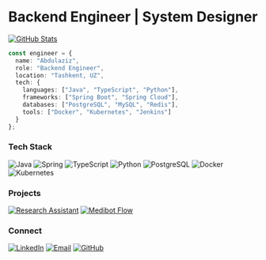 # Backend Engineer | System Designer

[![GitHub Stats](https://github-readme-stats.vercel.app/api?username=abdulazeez1718&show_icons=true&theme=tokyonight&hide_border=true&bg_color=0D1117&title_color=00C9FF&icon_color=00C9FF)](https://github.com/abdulazeez1718)

```typescript
const engineer = {
  name: "Abdulaziz",
  role: "Backend Engineer",
  location: "Tashkent, UZ",
  tech: {
    languages: ["Java", "TypeScript", "Python"],
    frameworks: ["Spring Boot", "Spring Cloud"],
    databases: ["PostgreSQL", "MySQL", "Redis"],
    tools: ["Docker", "Kubernetes", "Jenkins"]
  }
};
```

### Tech Stack
![Java](https://img.shields.io/badge/Java-0D1117?style=for-the-badge&logo=openjdk&logoColor=00C9FF)
![Spring](https://img.shields.io/badge/Spring-0D1117?style=for-the-badge&logo=spring&logoColor=00C9FF)
![TypeScript](https://img.shields.io/badge/TypeScript-0D1117?style=for-the-badge&logo=typescript&logoColor=00C9FF)
![Python](https://img.shields.io/badge/Python-0D1117?style=for-the-badge&logo=python&logoColor=00C9FF)
![PostgreSQL](https://img.shields.io/badge/PostgreSQL-0D1117?style=for-the-badge&logo=postgresql&logoColor=00C9FF)
![Docker](https://img.shields.io/badge/Docker-0D1117?style=for-the-badge&logo=docker&logoColor=00C9FF)
![Kubernetes](https://img.shields.io/badge/Kubernetes-0D1117?style=for-the-badge&logo=kubernetes&logoColor=00C9FF)

### Projects
[![Research Assistant](https://github-readme-stats.vercel.app/api/pin/?username=abdulazeez1718&repo=research-assistant&theme=tokyonight&hide_border=true&bg_color=0D1117&title_color=00C9FF&icon_color=00C9FF)](https://github.com/abdulazeez1718/research-assistant)
[![Medibot Flow](https://github-readme-stats.vercel.app/api/pin/?username=abdulazeez1718&repo=medibot-flow&theme=tokyonight&hide_border=true&bg_color=0D1117&title_color=00C9FF&icon_color=00C9FF)](https://github.com/abdulazeez1718/medibot-flow)

### Connect
[![LinkedIn](https://img.shields.io/badge/LinkedIn-0D1117?style=for-the-badge&logo=linkedin&logoColor=00C9FF)](https://www.linkedin.com/in/abdulazeez-kimsanbayev-67a842255)
[![Email](https://img.shields.io/badge/Email-0D1117?style=for-the-badge&logo=gmail&logoColor=00C9FF)](mailto:abdulazizkimsanbayev1718@gmail.com)
[![GitHub](https://img.shields.io/badge/GitHub-0D1117?style=for-the-badge&logo=github&logoColor=00C9FF)](https://github.com/abdulazeez1718)